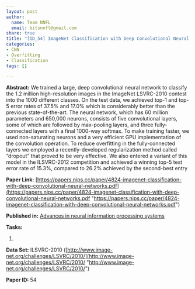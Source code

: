 ```yaml
---
layout: post
author:
  name: Team NNFL
  email: bitsnnfl@gmail.com
share: true
title: "[ID_54] ImageNet Classification with Deep Convolutional Neural Networks"
categories:
- CNN
- Overfitting
- Classification
tags: []

---
```

**Abstract:** We trained a large, deep convolutional neural network to classify the 1.2 million high-resolution images in the ImageNet LSVRC-2010 contest into the 1000 different classes. On the test data, we achieved top-1 and top-5 error rates of 37.5% and 17.0% which is considerably better than the previous state-of-the-art. The neural network, which has 60 million parameters and 650,000 neurons, consists of five convolutional layers, some of which are followed by max-pooling layers, and three fully-connected layers with a final 1000-way softmax. To make training faster, we used non-saturating neurons and a very efficient GPU implementation of the convolution operation. To reduce overfitting in the fully-connected layers we employed a recently-developed regularization method called “dropout” that proved to be very effective. We also entered a variant of this model in the ILSVRC-2012 competition and achieved a winning top-5 test error rate of 15.3%, compared to 26.2% achieved by the second-best entry

**Paper Link:** [https://papers.nips.cc/paper/4824-imagenet-classification-with-deep-convolutional-neural-networks.pdf](https://papers.nips.cc/paper/4824-imagenet-classification-with-deep-convolutional-neural-networks.pdf "https://papers.nips.cc/paper/4824-imagenet-classification-with-deep-convolutional-neural-networks.pdf")

**Published in:** [Advances in neural information processing systems](https://www.researchgate.net/journal/1049-5258_Advances_in_neural_information_processing_systems)

**Tasks:**

1. 

**Data Set:** ILSVRC-2010 ([http://www.image-net.org/challenges/LSVRC/2010/](http://www.image-net.org/challenges/LSVRC/2010/ "http://www.image-net.org/challenges/LSVRC/2010/")

**Paper ID:** 54